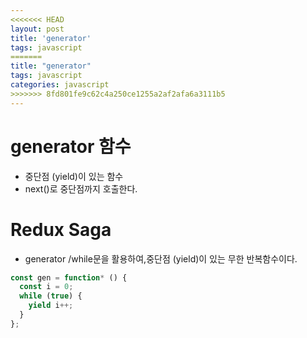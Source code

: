 ```yaml
---
<<<<<<< HEAD
layout: post
title: 'generator'
tags: javascript
=======
title: "generator"
tags: javascript
categories: javascript
>>>>>>> 8fd801fe9c62c4a250ce1255a2af2afa6a3111b5
---
```


# generator 함수

- 중단점 (yield)이 있는 함수
- next()로 중단점까지 호출한다.

# Redux Saga

- generator /while문을 활용하여,중단점 (yield)이 있는 무한 반복함수이다.

```js
const gen = function* () {
  const i = 0;
  while (true) {
    yield i++;
  }
};
```
